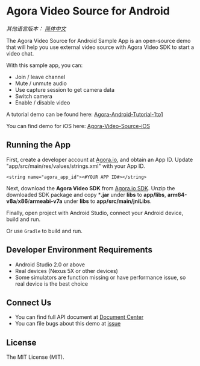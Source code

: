 # Agora Video Source for Android

*其他语言版本： [简体中文](README.md)*

The Agora Video Source for Android Sample App is an open-source demo that will help you use external video source with Agora Video SDK to start a video chat.

With this sample app, you can:

- Join / leave channel
- Mute / unmute audio
- Use capture session to get camera data
- Switch camera
- Enable / disable video

A tutorial demo can be found here: [Agora-Android-Tutorial-1to1](https://github.com/AgoraIO/Agora-Android-Tutorial-1to1)

You can find demo for iOS here: [Agora-Video-Source-iOS](https://github.com/AgoraIO/Agora-Video-Source-iOS)

## Running the App
First, create a developer account at [Agora.io](https://dashboard.agora.io/signin/), and obtain an App ID. Update "app/src/main/res/values/strings.xml" with your App ID.

```
<string name="agora_app_id"><#YOUR APP ID#></string>
```

Next, download the **Agora Video SDK** from [Agora.io SDK](https://www.agora.io/en/blog/download/). Unzip the downloaded SDK package and copy ***.jar** under **libs** to **app/libs**, **arm64-v8a**/**x86**/**armeabi-v7a** under **libs** to **app/src/main/jniLibs**.

Finally, open project with Android Studio, connect your Android device, build and run.

Or use `Gradle` to build and run.

## Developer Environment Requirements
- Android Studio 2.0 or above
- Real devices (Nexus 5X or other devices)
- Some simulators are function missing or have performance issue, so real device is the best choice

## Connect Us
- You can find full API document at [Document Center](https://docs.agora.io/en/)
- You can file bugs about this demo at [issue](https://github.com/AgoraIO/Agora-Video-Source-Android/issues)

## License
The MIT License (MIT).
